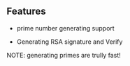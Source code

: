 ## Features

* prime number generating support

* Generating RSA signature and Verify

NOTE: generating primes are trully fast!

